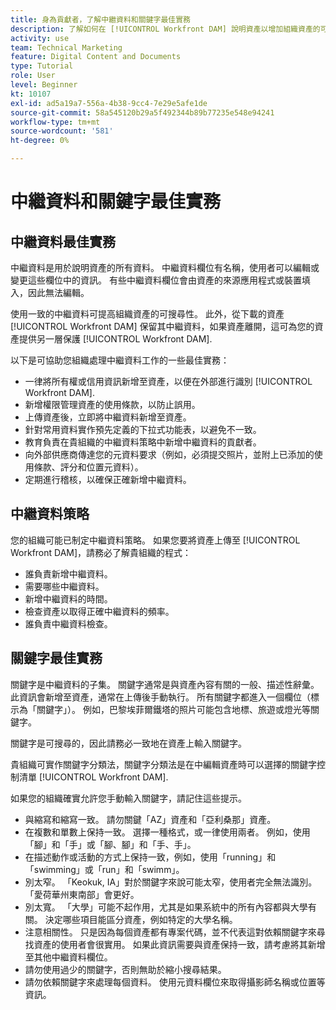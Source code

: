 ```yaml
---
title: 身為貢獻者，了解中繼資料和關鍵字最佳實務
description: 了解如何在 [!UICONTROL Workfront DAM] 說明資產以增加組織資產的可搜尋性。
activity: use
team: Technical Marketing
feature: Digital Content and Documents
type: Tutorial
role: User
level: Beginner
kt: 10107
exl-id: ad5a19a7-556a-4b38-9cc4-7e29e5afe1de
source-git-commit: 58a545120b29a5f492344b89b77235e548e94241
workflow-type: tm+mt
source-wordcount: '581'
ht-degree: 0%

---
```


# 中繼資料和關鍵字最佳實務

## 中繼資料最佳實務

中繼資料是用於說明資產的所有資料。 中繼資料欄位有名稱，使用者可以編輯或變更這些欄位中的資訊。 有些中繼資料欄位會由資產的來源應用程式或裝置填入，因此無法編輯。

使用一致的中繼資料可提高組織資產的可搜尋性。 此外，從下載的資產 [!UICONTROL Workfront DAM] 保留其中繼資料，如果資產離開，這可為您的資產提供另一層保護 [!UICONTROL Workfront DAM].

以下是可協助您組織處理中繼資料工作的一些最佳實務：

* 一律將所有權或信用資訊新增至資產，以便在外部進行識別 [!UICONTROL Workfront DAM].
* 新增權限管理資產的使用條款，以防止誤用。
* 上傳資產後，立即將中繼資料新增至資產。
* 針對常用資料實作預先定義的下拉式功能表，以避免不一致。
* 教育負責在貴組織的中繼資料策略中新增中繼資料的貢獻者。
* 向外部供應商傳達您的元資料要求（例如，必須提交照片，並附上已添加的使用條款、評分和位置元資料）。
* 定期進行稽核，以確保正確新增中繼資料。

## 中繼資料策略

您的組織可能已制定中繼資料策略。 如果您要將資產上傳至 [!UICONTROL Workfront DAM]，請務必了解貴組織的程式：

* 誰負責新增中繼資料。
* 需要哪些中繼資料。
* 新增中繼資料的時間。
* 檢查資產以取得正確中繼資料的頻率。
* 誰負責中繼資料檢查。

## 關鍵字最佳實務

關鍵字是中繼資料的子集。 關鍵字通常是與資產內容有關的一般、描述性辭彙。 此資訊會新增至資產，通常在上傳後手動執行。 所有關鍵字都進入一個欄位（標示為「關鍵字」）。 例如，巴黎埃菲爾鐵塔的照片可能包含地標、旅遊或燈光等關鍵字。

關鍵字是可搜尋的，因此請務必一致地在資產上輸入關鍵字。

貴組織可實作關鍵字分類法，關鍵字分類法是在中編輯資產時可以選擇的關鍵字控制清單 [!UICONTROL Workfront DAM].

如果您的組織確實允許您手動輸入關鍵字，請記住這些提示。

* 與縮寫和縮寫一致。 請勿關鍵「AZ」資產和「亞利桑那」資產。
* 在複數和單數上保持一致。 選擇一種格式，或一律使用兩者。 例如，使用「腳」和「手」或「腳、腳」和「手、手」。
* 在描述動作或活動的方式上保持一致，例如，使用「running」和「swimming」或「run」和「swimm」。
* 別太窄。 「Keokuk, IA」對於關鍵字來說可能太窄，使用者完全無法識別。 「愛荷華州東南部」會更好。
* 別太寬。 「大學」可能不起作用，尤其是如果系統中的所有內容都與大學有關。 決定哪些項目能區分資產，例如特定的大學名稱。
* 注意相關性。 只是因為每個資產都有專案代碼，並不代表這對依賴關鍵字來尋找資產的使用者會很實用。 如果此資訊需要與資產保持一致，請考慮將其新增至其他中繼資料欄位。
* 請勿使用過少的關鍵字，否則無助於縮小搜尋結果。
* 請勿依賴關鍵字來處理每個資料。 使用元資料欄位來取得攝影師名稱或位置等資訊。
